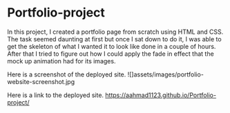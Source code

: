 # Portfolio-project
In this project, I created a portfolio page from scratch using HTML and CSS. The task seemed daunting at first but once I sat down to do it, I was able to get the skeleton of what I wanted it to look like done in a couple of hours. After that I tried to figure out how I could apply the fade in effect that the mock up animation had for its images. 

Here is a screenshot of the deployed site.
![]assets/images/portfolio-website-screenshot.jpg

Here is a link to the deployed site.
https://aahmad1123.github.io/Portfolio-project/
